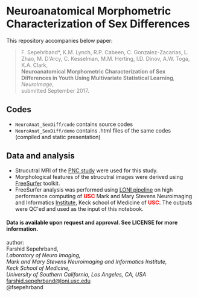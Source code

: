 # Neuroanatomical Morphometric Characterization of Sex Differences
This repository accompanies below paper: 

><span style="color:gray">F. Sepehrband\*, K.M. Lynch, R.P. Cabeen, C. Gonzalez-Zacarias, L. Zhao, M. D'Arcy, C. Kesselman, M.M. Herting, I.D. Dinov, A.W. Toga, K.A. Clark,   
**Neuroanatomical Morphometric Characterization of Sex Differences in Youth Using Multivariate Statistical Learning**,  
*NeuroImage*,   
submitted September 2017</span>.

## Codes
* `NeuroAnat_SexDiff/code` contains source codes
* `NeuroAnat_SexDiff/demo` contains .html files of the same codes (compiled and static presentation)

## Data and analysis
* Strucutral MRI of the [PNC study](http://www.med.upenn.edu/bbl/philadelphianeurodevelopmentalcohort.html ) were used for this study.  
* Morphological features of the strucutral images were derived using [FreeSurfer](http://freesurfer.net) toolkit.  
* FreeSurfer analysis was performed using [LONI pipeline](http://pipeline.loni.usc.edu) on high performance computing of <font color='red'>**USC**</font> Mark and Mary Stevens Neuroimaging and Informatics [Institute](http://www.ini.usc.edu), Keck school of Medicine of <font color='red'>**USC**</font>. The outputs were QC'ed and used as the input of this notebook. 


#### Data is available upon request and approval. See LICENSE for more information.

author:  
Farshid Sepehrband,   
*Laboratory of Neuro Imaging,  
Mark and Mary Stevens Neuroimaging and Informatics Institute,  
Keck School of Medicine,  
University of Southern California, Los Angeles, CA, USA*
<farshid.sepehrband@loni.usc.edu>  
@fsepehrband